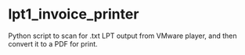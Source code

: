 lpt1_invoice_printer
====================

Python script to scan for .txt LPT output from VMware player, and then convert it to a PDF for print.